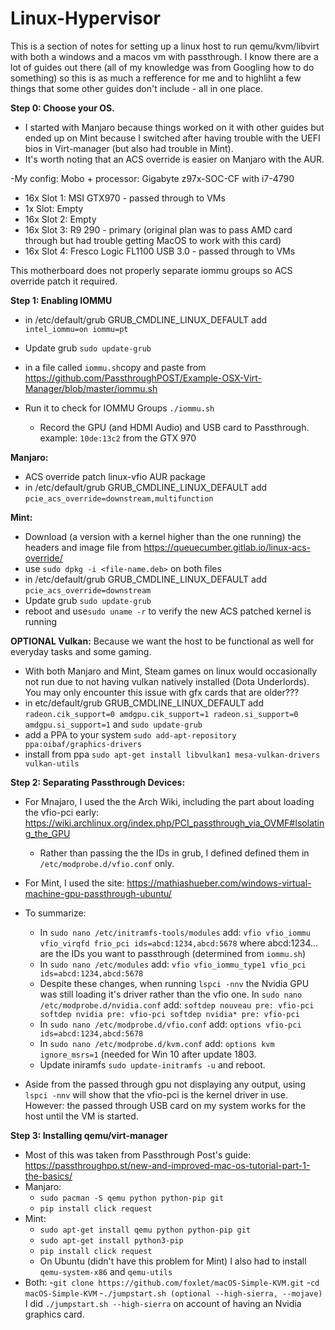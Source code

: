 # Linux-Hypervisor
This is a section of notes for setting up a linux host to run qemu/kvm/libvirt with both a windows and a macos vm with passthrough.  I know there are a lot of guides out there (all of my knowledge was from Googling how to do something) so this is as much a refference for me and to highliht a few things that some other guides don't include - all in one place.

**Step 0: Choose your OS.**
- I started with Manjaro because things worked on it with other guides but ended up on Mint because I switched after having trouble with the UEFI bios in Virt-manager (but also had trouble in Mint).
- It's worth noting that an ACS override is easier on Manjaro with the AUR.

-My config:
Mobo + processor: Gigabyte z97x-SOC-CF with i7-4790
- 16x Slot 1: MSI GTX970 - passed through to VMs
- 1x Slot: Empty
- 16x Slot 2: Empty
- 16x Slot 3: R9 290 - primary (original plan was to pass AMD card through but had trouble getting MacOS to work with this card)
- 16x Slot 4: Fresco Logic FL1100 USB 3.0 - passed through to VMs

This motherboard does not properly separate iommu groups so ACS override patch it required.

**Step 1: Enabling IOMMU** 
- in /etc/default/grub GRUB_CMDLINE_LINUX_DEFAULT add ```intel_iommu=on iommu=pt```
- Update grub ```sudo update-grub```
- in a file called ```iommu.sh```copy and paste from https://github.com/PassthroughPOST/Example-OSX-Virt-Manager/blob/master/iommu.sh

- Run it to check for IOMMU Groups ```./iommu.sh```
  - Record the GPU (and HDMI Audio) and USB card to Passthrough. example: ```10de:13c2``` from the GTX 970

**Manjaro:**
- ACS override patch linux-vfio AUR package
- in /etc/default/grub GRUB_CMDLINE_LINUX_DEFAULT add ```pcie_acs_override=downstream,multifunction```

**Mint:**
- Download (a version with a kernel higher than the one running) the headers and image file from https://queuecumber.gitlab.io/linux-acs-override/
- use ```sudo dpkg -i <file-name.deb>``` on both files
- in /etc/default/grub GRUB_CMDLINE_LINUX_DEFAULT add ```pcie_acs_override=downstream```
- Update grub ```sudo update-grub```
- reboot and use```sudo uname -r``` to verify the new ACS patched kernel is running

**OPTIONAL Vulkan:** Because we want the host to be functional as well for everyday tasks and some gaming.
- With both Manjaro and Mint, Steam games on linux would occasionally not run due to not having vulkan natively installed (Dota Underlords). You may only encounter this issue with gfx cards that are older???
- in etc/default/grub GRUB_CMDLINE_LINUX_DEFAULT add ```radeon.cik_support=0 amdgpu.cik_support=1 radeon.si_support=0 amdgpu.si_support=1``` and ```sudo update-grub```
- add a PPA to your system ```sudo add-apt-repository ppa:oibaf/graphics-drivers```
- install from ppa ```sudo apt-get install libvulkan1 mesa-vulkan-drivers vulkan-utils```

**Step 2: Separating Passthrough Devices:**
- For Mnajaro, I used the the Arch Wiki, including the part about loading the vfio-pci early: https://wiki.archlinux.org/index.php/PCI_passthrough_via_OVMF#Isolating_the_GPU
  - Rather than passing the the IDs in grub, I defined defined them in ```/etc/modprobe.d/vfio.conf``` only. 
- For Mint, I used the site: https://mathiashueber.com/windows-virtual-machine-gpu-passthrough-ubuntu/

- To summarize: 
  - In ```sudo nano /etc/initramfs-tools/modules``` add: ```vfio vfio_iommu vfio_virqfd frio_pci ids=abcd:1234,abcd:5678``` where abcd:1234... are the IDs you want to passthrough (determined from ```iommu.sh```)
  - In ```sudo nano /etc/modules``` add: ```vfio vfio_iommu_type1 vfio_pci ids=abcd:1234,abcd:5678```
  - Despite these changes, when running ```lspci -nnv``` the Nvidia GPU was still loading it's driver rather than the vfio one. In ```sudo nano /etc/modprobe.d/nvidia.conf``` add: ```softdep nouveau pre: vfio-pci softdep nvidia pre: vfio-pci softdep nvidia* pre: vfio-pci```
  - In ```sudo nano /etc/modprobe.d/vfio.conf``` add: ```options vfio-pci ids=abcd:1234,abcd:5678```
  - In ```sudo nano /etc/modprobe.d/kvm.conf``` add: ```options kvm ignore_msrs=1``` (needed for Win 10 after update 1803.
  - Update iniramfs ```sudo update-initramfs -u``` and reboot.
- Aside from the passed through gpu not displaying any output, using ```lspci -nnv``` will show that the vfio-pci is the kernel driver in use. However: the passed through USB card on my system works for the host until the VM is started.

**Step 3: Installing qemu/virt-manager**
- Most of this was taken from Passthrough Post's guide: https://passthroughpo.st/new-and-improved-mac-os-tutorial-part-1-the-basics/
- Manjaro:
  - ```sudo pacman -S qemu python python-pip git```
  - ```pip install click request```
- Mint:
  - ```sudo apt-get install qemu python python-pip git```
  - ```sudo apt-get install python3-pip```
  - ```pip install click request```
  - On Ubuntu (didn't have this problem for Mint) I also had to install ```qemu-system-x86``` and ```qemu-utils```
- Both:
 -```git clone https://github.com/foxlet/macOS-Simple-KVM.git```
 -```cd macOS-Simple-KVM```
 -```./jumpstart.sh (optional --high-sierra, --mojave)``` I did ```./jumpstart.sh --high-sierra``` on account of having an Nvidia graphics card.
